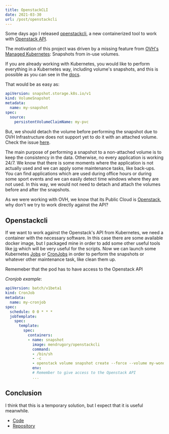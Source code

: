 ```yaml
---
title: OpenstackCLI
date: 2021-03-30
url: /post/openstackcli
---
```



Some days ago I released [openstackcli](https://github.com/mendrugory/docker-openstackcli), a new containerized tool to work with [Openstack API](https://docs.openstack.org/api-quick-start/).

The motivation of this project was driven by a missing feature from [OVH's Managed Kubernetes](https://www.ovhcloud.com/en/public-cloud/kubernetes/): Snapshots from in-use volumes.

If you are already working with Kubernetes, you would like to perform everything in a Kubernetes way, including volume's snapshots, and this is possible as you can see in the [docs](https://kubernetes.io/docs/concepts/storage/volume-snapshots/).

That would be as easy as:

```yaml
apiVersion: snapshot.storage.k8s.io/v1
kind: VolumeSnapshot
metadata:
  name: my-snapshot
spec:
  source:
    persistentVolumeClaimName: my-pvc
```

But, we should detach the volume before performing the snapshot due to OVH Infrastructure does not support yet to do it with an attached volume. Check the issue [here](https://github.com/ovh/public-cloud-roadmap/issues/77).

The main purpose of performing a snapshot to a non-attached volume is to keep the consistency in the data. Otherwise, no every application is working 24/7. We know that there is some moments where the application is not actually used and we can apply some maintenance tasks, like back-ups. You can find applications which are used during office hours or during some sport events and we can easily detect time windows where they are not used. In this way, we would not need to detach and attach the volumes before and after the snapshots.

As we were working with OVH, we know that its Public Cloud is [Openstack](https://www.openstack.org/), why don't we try to work directly against the API?

## Openstackcli

If we want to work against the Openstack's API from Kubernetes, we need a container with the necessary software. In this case there are some available docker image, but I packaged mine in order to add some other useful tools like [jq](https://stedolan.github.io/jq/) which will be very useful for the scripts. Now we can launch some Kubernetes [Jobs](https://kubernetes.io/docs/concepts/workloads/controllers/job/) or [CronJobs](https://kubernetes.io/docs/concepts/workloads/controllers/cron-jobs/) in order to perform the snapshots or whatever other maintenance task, like clean them up.

Rememeber that the pod has to have access to the Openstack API

*Cronjob example*:

```yaml
apiVersion: batch/v1beta1
kind: CronJob
metadata:
  name: my-cronjob
spec:
  schedule: 0 0 * * *
  jobTemplate:
    spec:
      template:
        spec:       
          containers:
          - name: snapshot
            image: mendrugory/openstackcli
            command: 
            - /bin/sh
            - -c
            - openstack volume snapshot create --force --volume my-wonderful-data my-snapshot
            env:
            # Remember to give access to the Openstack API
            ...              
```

## Conclusion

I think that this is a temporary solution, but I expect that it is useful meanwhile.

* [Code](https://github.com/mendrugory/docker-openstackcli) 
* [Repository](https://hub.docker.com/repository/docker/mendrugory/openstackcli)